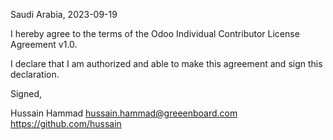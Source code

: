 Saudi Arabia, 2023-09-19

I hereby agree to the terms of the Odoo Individual Contributor License
Agreement v1.0.

I declare that I am authorized and able to make this agreement and sign this
declaration.

Signed,

Hussain Hammad hussain.hammad@greeenboard.com https://github.com/hussain
